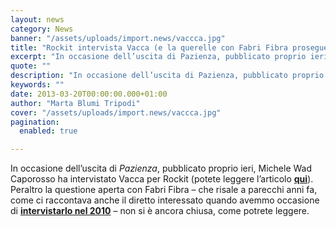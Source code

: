 ```yaml
---
layout: news
category: News
banner: "/assets/uploads/import.news/vaccca.jpg"
title: "Rockit intervista Vacca (e la querelle con Fabri Fibra prosegue)"
excerpt: "In occasione dell’uscita di Pazienza, pubblicato proprio ieri, Michele Wad Caporosso ha intervistato Vacca per Rockit (potete leggere l’articolo qui). Peraltro la questione aperta con Fabri Fibra – che risale a parecchi anni fa, come ci raccontava anche il diretto interessato quando avemmo occasione di intervistarlo nel 2010 – non si è ancora chiusa, come [&hellip"
quote: ""
description: "In occasione dell’uscita di Pazienza, pubblicato proprio ieri, Michele Wad Caporosso ha intervistato Vacca per Rockit (potete leggere l’articolo qui). Peraltro la questione aperta con Fabri Fibra – che risale a parecchi anni fa, come ci raccontava anche il diretto interessato quando avemmo occasione di intervistarlo nel 2010 – non si è ancora chiusa, come [&hellip"
keywords: ""
date: 2013-03-20T00:00:00.000+01:00
author: "Marta Blumi Tripodi"
cover: "/assets/uploads/import.news/vaccca.jpg"
pagination:
  enabled: true

---
```


In occasione dell’uscita di _Pazienza_, pubblicato proprio ieri, Michele Wad Caporosso ha intervistato Vacca per Rockit (potete leggere l’articolo [**qui**](http://www.rockit.it/vacca-intervista-pazienza-nuovo-disco-fabri-fibra-dissing-alborosie-giamaica "http://www.rockit.it/vacca-intervista-pazienza-nuovo-disco-fabri-fibra-dissing-alborosie-giamaica")). Peraltro la questione aperta con Fabri Fibra – che risale a parecchi anni fa, come ci raccontava anche il diretto interessato quando avemmo occasione di [**intervistarlo nel 2010**](https://hotmc.com/vacca-lintervista-e-una-doverosa-premessa/ "http://hotmc.com/vacca-lintervista-e-una-doverosa-premessa/") – non si è ancora chiusa, come potrete leggere.